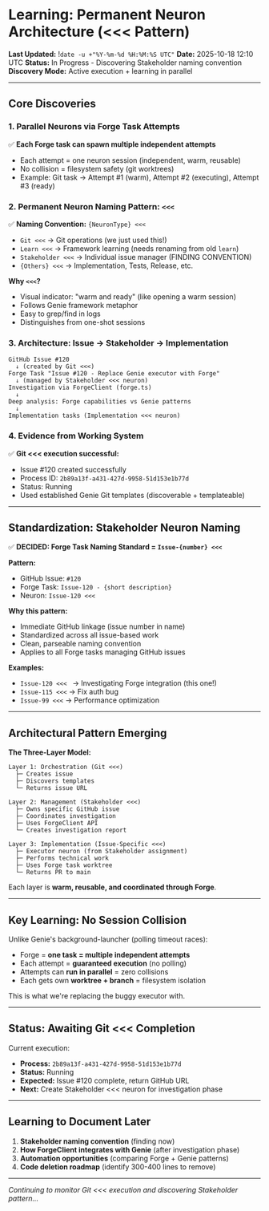 # Learning: Permanent Neuron Architecture (<<< Pattern)
**Last Updated:** !`date -u +"%Y-%m-%d %H:%M:%S UTC"`
**Date:** 2025-10-18 12:10 UTC
**Status:** In Progress - Discovering Stakeholder naming convention
**Discovery Mode:** Active execution + learning in parallel

---

## Core Discoveries

### 1. Parallel Neurons via Forge Task Attempts
✅ **Each Forge task can spawn multiple independent attempts**
- Each attempt = one neuron session (independent, warm, reusable)
- No collision = filesystem safety (git worktrees)
- Example: Git task → Attempt #1 (warm), Attempt #2 (executing), Attempt #3 (ready)

### 2. Permanent Neuron Naming Pattern: `<<<`
✅ **Naming Convention:** `{NeuronType} <<<`
- `Git <<<` → Git operations (we just used this!)
- `Learn <<<` → Framework learning (needs renaming from old `learn`)
- `Stakeholder <<<` → Individual issue manager (FINDING CONVENTION)
- `{Others} <<<` → Implementation, Tests, Release, etc.

**Why `<<<`?**
- Visual indicator: "warm and ready" (like opening a warm session)
- Follows Genie framework metaphor
- Easy to grep/find in logs
- Distinguishes from one-shot sessions

### 3. Architecture: Issue → Stakeholder → Implementation
```
GitHub Issue #120
  ↓ (created by Git <<<)
Forge Task "Issue #120 - Replace Genie executor with Forge"
  ↓ (managed by Stakeholder <<< neuron)
Investigation via ForgeClient (forge.ts)
  ↓
Deep analysis: Forge capabilities vs Genie patterns
  ↓
Implementation tasks (Implementation <<< neuron)
```

### 4. Evidence from Working System
✅ **Git <<< execution successful:**
- Issue #120 created successfully
- Process ID: `2b89a13f-a431-427d-9958-51d153e1b77d`
- Status: Running
- Used established Genie Git templates (discoverable + templateable)

---

## Standardization: Stakeholder Neuron Naming

✅ **DECIDED: Forge Task Naming Standard = `Issue-{number} <<<`**

**Pattern:**
- GitHub Issue: `#120`
- Forge Task: `Issue-120 - {short description}`
- Neuron: `Issue-120 <<<`

**Why this pattern:**
- Immediate GitHub linkage (issue number in name)
- Standardized across all issue-based work
- Clean, parseable naming convention
- Applies to all Forge tasks managing GitHub issues

**Examples:**
- `Issue-120 <<< ` → Investigating Forge integration (this one!)
- `Issue-115 <<<` → Fix auth bug
- `Issue-99 <<<` → Performance optimization

---

## Architectural Pattern Emerging

**The Three-Layer Model:**

```
Layer 1: Orchestration (Git <<<)
  ├─ Creates issue
  ├─ Discovers templates
  └─ Returns issue URL

Layer 2: Management (Stakeholder <<<)
  ├─ Owns specific GitHub issue
  ├─ Coordinates investigation
  ├─ Uses ForgeClient API
  └─ Creates investigation report

Layer 3: Implementation (Issue-Specific <<<)
  ├─ Executor neuron (from Stakeholder assignment)
  ├─ Performs technical work
  ├─ Uses Forge task worktree
  └─ Returns PR to main
```

Each layer is **warm, reusable, and coordinated through Forge**.

---

## Key Learning: No Session Collision

Unlike Genie's background-launcher (polling timeout races):
- Forge = **one task = multiple independent attempts**
- Each attempt = **guaranteed execution** (no polling)
- Attempts can **run in parallel** = zero collisions
- Each gets own **worktree + branch** = filesystem isolation

This is what we're replacing the buggy executor with.

---

## Status: Awaiting Git <<< Completion

Current execution:
- **Process:** `2b89a13f-a431-427d-9958-51d153e1b77d`
- **Status:** Running
- **Expected:** Issue #120 complete, return GitHub URL
- **Next:** Create Stakeholder <<< neuron for investigation phase

---

## Learning to Document Later

1. **Stakeholder naming convention** (finding now)
2. **How ForgeClient integrates with Genie** (after investigation phase)
3. **Automation opportunities** (comparing Forge + Genie patterns)
4. **Code deletion roadmap** (identify 300-400 lines to remove)

---

*Continuing to monitor Git <<< execution and discovering Stakeholder pattern...*

